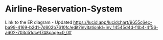 # Airline-Reservation-System

Link to the ER diagram - Updated
https://lucid.app/lucidchart/9655c6ec-ba99-4169-b2d1-7d602b7610fc/edit?invitationId=inv_14545d4d-f4b4-4f56-a602-703d51dce174&page=0_0#
